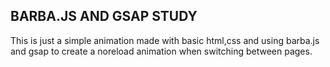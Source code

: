 ## BARBA.JS AND GSAP STUDY

This is just a simple animation made with basic html,css and using barba.js and gsap to create a noreload animation when switching between pages.
